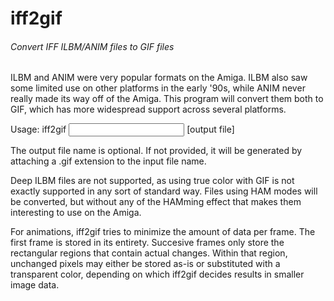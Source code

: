# iff2gif
###### Convert IFF ILBM/ANIM files to GIF files

ILBM and ANIM were very popular formats on the Amiga. ILBM also saw some limited use on other platforms in
the early '90s, while ANIM never really made its way off of the Amiga. This program will convert them both to GIF,
which has more widespread support across several platforms.

Usage: iff2gif <input file> [output file]

The output file name is optional. If not provided, it will be generated by attaching a .gif extension to the input file name.

Deep ILBM files are not supported, as using true color with GIF is not exactly supported in any sort of standard way. Files
using HAM modes will be converted, but without any of the HAMming effect that makes them interesting to use on the Amiga.

For animations, iff2gif tries to minimize the amount of data per frame. The first frame is stored in its entirety. Succesive
frames only store the rectangular regions that contain actual changes. Within that region, unchanged pixels may either be
stored as-is or substituted with a transparent color, depending on which iff2gif decides results in smaller image data.
